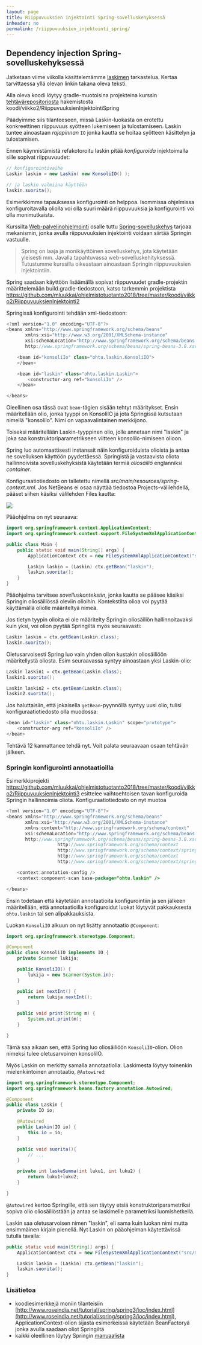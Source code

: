 ```yaml
---
layout: page
title: Riippuvuuksien injektointi Spring-sovelluskehyksessä
inheader: no
permalink: /riippuvuuksien_injektointi_spring/
---
```


## Dependency injection Spring-sovelluskehyksessä

Jatketaan viime viikolla käsittelemämme [laskimen](/riippuvuuksien_injektointi/) tarkastelua. Kertaa tarvittaessa yllä olevan linkin takana oleva teksti.  

Alla oleva koodi löytyy gradle-muotoisina projekteina kurssin [tehtävärepositoriosta](https://github.com/ohjelmistotuotanto-hy/syksy2019) hakemistosta koodi/viikko2/RiippuvuuksienInjektointiSpring

Päädyimme siis tilanteeseen, missä Laskin-luokasta on erotettu konkreettinen riippuvuus syötteen lukemiseen ja tulostamiseen. Laskin tuntee ainoastaan _rajapinnan_ <code>IO</code> jonka kautta se hoitaa syötteen käsittelyn ja tulostamisen. 

Ennen käynnistämistä refakotoroitu laskin pitää _konfiguroida_ injektoimalla sille sopivat riippuvuudet:

``` java
// konfigurointivaihe
Laskin laskin = new Laskin( new KonsoliIO() );

// ja laskin valmiina käyttöön
laskin.suorita();
```

Esimerkkimme tapauksessa konfigurointi on helppoa. Isommissa ohjelmissa konfiguroitavalla oliolla voi olla suuri määrä riippuvuuksia ja konfigurointi voi olla monimutkaista.

Kurssilta [Web-palvelinohjelmointi](https://courses.helsinki.fi/fi/tkt21007) osalle tuttu [Spring-sovelluskehys](http://www.springsource.org/) tarjoaa mekanismin, jonka avulla riippuvuuksien injektointi voidaan siirtää Springin vastuulle. 

> Spring on laaja ja monikäyttöinen sovelluskehys, jota käytetään yleisesti mm. Javalla tapahtuvassa web-sovelluskehityksessä. Tutustumme kurssilla oikeastaan ainoastaan Springin riippuvuuksien injektointiin. 

Spring saadaan käyttöön lisäämällä sopivat riippuvuudet gradle-projektin määrittelemään build.gradle-tiedostoon, katso tarkemmin projektista https://github.com/mluukkai/ohjelmistotuotanto2018/tree/master/koodi/viikko2/RiippuvuuksienInjektointi2

Springissä konfigurointi tehdään xml-tiedostoon:

``` java
<?xml version="1.0" encoding="UTF-8"?>
<beans xmlns="http://www.springframework.org/schema/beans"
       xmlns:xsi="http://www.w3.org/2001/XMLSchema-instance"
       xsi:schemaLocation="http://www.springframework.org/schema/beans
       http://www.springframework.org/schema/beans/spring-beans-3.0.xsd">

    <bean id="konsoliIo" class="ohtu.laskin.KonsoliIO">
    </bean>

    <bean id="laskin" class="ohtu.laskin.Laskin">
        <constructor-arg ref="konsoliIo" />
    </bean>

</beans>
```

Oleellinen osa tässä ovat <code>bean</code>-tägien sisään tehtyt määritykset. Ensin määritellään olio, jonka tyyppi on KonsoliIO ja jota Springissä kutsutaan nimellä "konsoliIo". Nimi on vapaavalintainen merkkijono.

Toiseksi määritellään Laskin-tyyppinen olio, jolle annetaan nimi "laskin" ja joka saa konstruktoriparametrikseen viitteen konsoliIo-nimiseen olioon.

Spring luo automaattisesti instanssit näin konfiguroiduista olioista ja antaa ne sovelluksen käyttöön pyydettäessä. Springistä ja vastaavista oliota hallinnoivista sovelluskehyksistä käytetään termiä *oliosäiliö* englanniksi *container*.

Konfiguraatiotiedosto on talletettu nimellä _src/main/resources/spring-context.xml_. Jos NetBeans ei osaa näyttää tiedostoa Projects-välilehdellä, pääset siihen käsiksi välilehden Files kautta:

![](https://github.com/mluukkai/ohtu2017/raw/master/images/lh2-1.png)

Pääohjelma on nyt seuraava:

``` java
import org.springframework.context.ApplicationContext;
import org.springframework.context.support.FileSystemXmlApplicationContext;

public class Main {
    public static void main(String[] args) {
        ApplicationContext ctx = new FileSystemXmlApplicationContext("src/main/resources/spring-context.xml");

        Laskin laskin = (Laskin) ctx.getBean("laskin");
        laskin.suorita();
    }
}
```

Pääohjelma tarvitsee *sovelluskontekstin*, jonka kautta se pääsee käsiksi Springin oliosäiliössä oleviin olioihin. Kontekstilta olioa voi pyytää käyttämällä oliolle määriteltyä nimeä.

Jos tietyn tyypin olioita ei ole määritelty Springin oliosäiliön hallinnoitavaksi kuin yksi, voi olion pyytää Springiltä myös seuraavasti:

``` java
Laskin laskin = ctx.getBean(Laskin.class);
laskin.suorita();
```
Oletusarvoisesti Spring luo vain yhden olion kustakin oliosäiliöön määritellystä oliosta. Esim seuraavassa syntyy ainoastaan yksi Laskin-olio:

``` java
Laskin laskin1 = ctx.getBean(Laskin.class);
laskin1.suorita();

Laskin laskin2 = ctx.getBean(Laskin.class);
laskin2.suorita();
```

Jos haluttaisiin, että jokaisella <code>getBean</code>-pyynnöllä syntyy uusi olio, tulisi konfiguraatiotiedosto olla muodossa:


``` java
<bean id="laskin" class="ohtu.laskin.Laskin" scope="prototype">
    <constructor-arg ref="konsoliIo" />
</bean>
```

Tehtävä 12 kannattanee tehdä nyt. Voit palata seuraavaan osaan tehtävän jälkeen.

### Springin konfigurointi annotaatioilla

Esimerkkiprojekti https://github.com/mluukkai/ohjelmistotuotanto2018/tree/master/koodi/viikko2/RiippuvuuksienInjektointi3 esittelee vaihtoehtoisen tavan konfiguroida Springin hallinnoimia oliota. Konfiguraatiotiedosto on nyt muotoa

``` java
<?xml version="1.0" encoding="UTF-8"?>
<beans xmlns="http://www.springframework.org/schema/beans"
       xmlns:xsi="http://www.w3.org/2001/XMLSchema-instance"
       xmlns:context="http://www.springframework.org/schema/context"
       xsi:schemaLocation="http://www.springframework.org/schema/beans
       http://www.springframework.org/schema/beans/spring-beans-3.0.xsd
                   http://www.springframework.org/schema/context
                   http://www.springframework.org/schema/context/spring-context-3.0.xsd
                   http://www.springframework.org/schema/context
                   http://www.springframework.org/schema/context/spring-context-3.1.xsd">

    <context:annotation-config />
    <context:component-scan base-package="ohtu.laskin" />

</beans>
```
Ensin todetaan että käytetään annotaatioita konfigurointiin ja sen jälkeen määritellään, että annotaatioilla konfiguroidut luokat löytyvät pakkauksesta <code>ohtu.laskin</code> tai sen alipakkauksista.

Luokan <code>KonsoliIO</code> alkuun on nyt lisätty annotaatio <code>@Component</code>:

``` java
import org.springframework.stereotype.Component;

@Component
public class KonsoliIO implements IO {
    private Scanner lukija;

    public KonsoliIO() {
        lukija = new Scanner(System.in);
    }

    public int nextInt() {
        return lukija.nextInt();
    }

    public void print(String m) {
        System.out.print(m);
    }

}
```

Tämä saa aikaan sen, että Spring luo oliosäiliöön <code>KonsoliIO</code>-olion. Olion nimeksi tulee oletusarvoinen konsoliIO.

Myös Laskin on merkitty samalla annotaatiolla. Laskimesta löytyy toinenkin mielenkiintoinen annotaatio, <code>@Autowired</code>:

``` java
import org.springframework.stereotype.Component;
import org.springframework.beans.factory.annotation.Autowired;

@Component
public class Laskin {
    private IO io;

    @Autowired
    public Laskin(IO io) {
        this.io = io;
    }

    public void suorita(){
        // ...
    }

    private int laskeSumma(int luku1, int luku2) {
        return luku1+luku2;
    }

}
```

<code>@Autowired</code> kertoo Springille, että sen täytyy etsiä konstruktoriparametriksi sopiva olio oliosäiliöstään ja antaa se laskimelle parametriksi luomishetkellä.

Laskin saa oletusarvoisen nimen "laskin", eli sama kuin luokan nimi mutta ensimmäinen kirjain pienellä. Nyt Laskin on pääohjelman käytettävissä tutulla tavalla:

``` java
public static void main(String[] args) {
    ApplicationContext ctx = new FileSystemXmlApplicationContext("src/main/resources/spring-context.xml");

    Laskin laskin = (Laskin) ctx.getBean("laskin");
    laskin.suorita();
}
```

### Lisätietoa

* koodiesimerkkejä moniin tilanteisiin [http://www.roseindia.net/tutorial/spring/spring3/ioc/index.html](http://www.roseindia.net/tutorial/spring/spring3/ioc/index.html), ApplicationContext-olion sijasta esimerkeissä käytetään BeanFactoryä jonka avulla saadaan oliot Springiltä
* kaikki oleellinen löytyy Springin [manuaalista](http://static.springsource.org/spring/docs/3.2.1.RELEASE/spring-framework-reference/)
